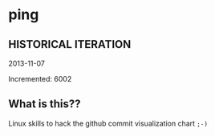 # ping

## HISTORICAL ITERATION
2013-11-07

Incremented: 6002

## What is this?? 
Linux skills to hack the github commit visualization chart `;-)`
